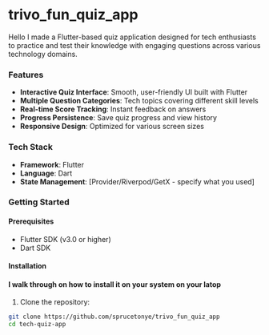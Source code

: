 # trivo_fun_quiz_app


Hello I made a Flutter-based quiz application designed for tech enthusiasts to practice and test their knowledge with engaging questions across various technology domains.

### Features

- **Interactive Quiz Interface**: Smooth, user-friendly UI built with Flutter
- **Multiple Question Categories**: Tech topics covering different skill levels
- **Real-time Score Tracking**: Instant feedback on answers
- **Progress Persistence**: Save quiz progress and view history
- **Responsive Design**: Optimized for various screen sizes

### Tech Stack

- **Framework**: Flutter
- **Language**: Dart
- **State Management**: [Provider/Riverpod/GetX - specify what you used]


### Getting Started

#### Prerequisites
- Flutter SDK (v3.0 or higher)
- Dart SDK


#### Installation

#### I walk through on how to install it on your system on your latop

1. Clone the repository:
```bash
git clone https://github.com/sprucetonye/trivo_fun_quiz_app
cd tech-quiz-app



<pre>
<code>
    git clone https://github.com/sprucetonye/trivo_fun_quiz_app

    cd tech-quiz-app

    flutter run

</code>
</pre>

Congratulations

-----------------------------Some Screen Shots----------------------------

![Screen Shot of the UI](assets/images/Screenshot_1.png)
![Interface](assets/images/Screenshot_1.png)
![Active fun player](assets/images/Screenshot_3.png)